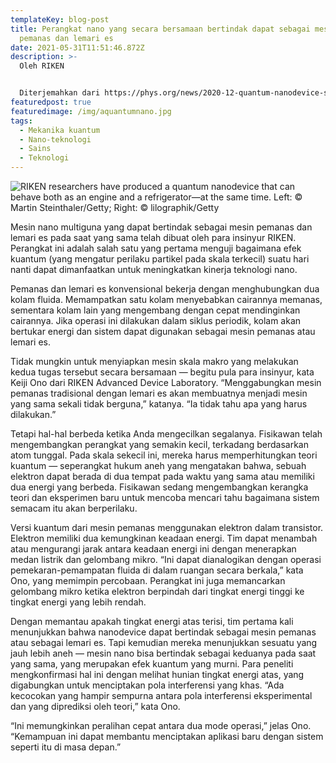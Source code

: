 ```yaml
---
templateKey: blog-post
title: Perangkat nano yang secara bersamaan bertindak dapat sebagai mesin
  pemanas dan lemari es
date: 2021-05-31T11:51:46.872Z
description: >-
  Oleh RIKEN


  Diterjemahkan dari https://phys.org/news/2020-12-quantum-nanodevice-simultaneously-refrigerator.html
featuredpost: true
featuredimage: /img/aquantumnano.jpg
tags:
  - Mekanika kuantum
  - Nano-teknologi
  - Sains
  - Teknologi
---
```

![](/img/aquantumnano.jpg "RIKEN researchers have produced a quantum nanodevice that can behave both as an engine and a refrigerator—at the same time. Left: © Martin Steinthaler/Getty; Right: © lilographik/Getty")

Mesin nano multiguna yang dapat bertindak sebagai mesin pemanas dan lemari es pada saat yang sama telah dibuat oleh para insinyur RIKEN. Perangkat ini adalah salah satu yang pertama menguji bagaimana efek kuantum (yang mengatur perilaku partikel pada skala terkecil) suatu hari nanti dapat dimanfaatkan untuk meningkatkan kinerja teknologi nano.

Pemanas dan lemari es konvensional bekerja dengan menghubungkan dua kolam fluida. Memampatkan satu kolam menyebabkan cairannya memanas, sementara kolam lain yang mengembang dengan cepat mendinginkan cairannya. Jika operasi ini dilakukan dalam siklus periodik, kolam akan bertukar energi dan sistem dapat digunakan sebagai mesin pemanas atau lemari es.

Tidak mungkin untuk menyiapkan mesin skala makro yang melakukan kedua tugas tersebut secara bersamaan — begitu pula para insinyur, kata Keiji Ono dari RIKEN Advanced Device Laboratory. “Menggabungkan mesin pemanas tradisional dengan lemari es akan membuatnya menjadi mesin yang sama sekali tidak berguna,” katanya. “Ia tidak tahu apa yang harus dilakukan.”

Tetapi hal-hal berbeda ketika Anda mengecilkan segalanya. Fisikawan telah mengembangkan perangkat yang semakin kecil, terkadang berdasarkan atom tunggal. Pada skala sekecil ini, mereka harus memperhitungkan teori kuantum — seperangkat hukum aneh yang mengatakan bahwa, sebuah elektron dapat berada di dua tempat pada waktu yang sama atau memiliki dua energi yang berbeda. Fisikawan sedang mengembangkan kerangka teori dan eksperimen baru untuk mencoba mencari tahu bagaimana sistem semacam itu akan berperilaku.

Versi kuantum dari mesin pemanas menggunakan elektron dalam transistor. Elektron memiliki dua kemungkinan keadaan energi. Tim dapat menambah atau mengurangi jarak antara keadaan energi ini dengan menerapkan medan listrik dan gelombang mikro. “Ini dapat dianalogikan dengan operasi pemekaran-pemampatan fluida di dalam ruangan secara berkala,” kata Ono, yang memimpin percobaan. Perangkat ini juga memancarkan gelombang mikro ketika elektron berpindah dari tingkat energi tinggi ke tingkat energi yang lebih rendah.

Dengan memantau apakah tingkat energi atas terisi, tim pertama kali menunjukkan bahwa nanodevice dapat bertindak sebagai mesin pemanas atau sebagai lemari es. Tapi kemudian mereka menunjukkan sesuatu yang jauh lebih aneh — mesin nano bisa bertindak sebagai keduanya pada saat yang sama, yang merupakan efek kuantum yang murni. Para peneliti mengkonfirmasi hal ini dengan melihat hunian tingkat energi atas, yang digabungkan untuk menciptakan pola interferensi yang khas. “Ada kecocokan yang hampir sempurna antara pola interferensi eksperimental dan yang diprediksi oleh teori,” kata Ono.

“Ini memungkinkan peralihan cepat antara dua mode operasi,” jelas Ono. “Kemampuan ini dapat membantu menciptakan aplikasi baru dengan sistem seperti itu di masa depan.”